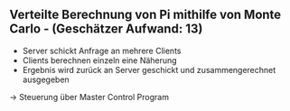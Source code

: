## Verteilte Berechnung von Pi mithilfe von Monte Carlo - (Geschätzer Aufwand: 13)
- Server schickt Anfrage an mehrere Clients
- Clients berechnen einzeln eine Näherung
- Ergebnis wird zurück an Server geschickt und zusammengerechnet ausgegeben

-> Steuerung über Master Control Program
